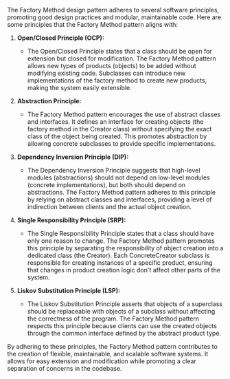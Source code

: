 The Factory Method design pattern adheres to several software principles, promoting good design practices and modular, maintainable code. Here are some principles that the Factory Method pattern aligns with:

1. **Open/Closed Principle (OCP):**
   - The Open/Closed Principle states that a class should be open for extension but closed for modification. The Factory Method pattern allows new types of products (objects) to be added without modifying existing code. Subclasses can introduce new implementations of the factory method to create new products, making the system easily extensible.

2. **Abstraction Principle:**
   - The Factory Method pattern encourages the use of abstract classes and interfaces. It defines an interface for creating objects (the factory method in the Creator class) without specifying the exact class of the object being created. This promotes abstraction by allowing concrete subclasses to provide specific implementations.

3. **Dependency Inversion Principle (DIP):**
   - The Dependency Inversion Principle suggests that high-level modules (abstractions) should not depend on low-level modules (concrete implementations), but both should depend on abstractions. The Factory Method pattern adheres to this principle by relying on abstract classes and interfaces, providing a level of indirection between clients and the actual object creation.

4. **Single Responsibility Principle (SRP):**
   - The Single Responsibility Principle states that a class should have only one reason to change. The Factory Method pattern promotes this principle by separating the responsibility of object creation into a dedicated class (the Creator). Each ConcreteCreator subclass is responsible for creating instances of a specific product, ensuring that changes in product creation logic don't affect other parts of the system.

5. **Liskov Substitution Principle (LSP):**
   - The Liskov Substitution Principle asserts that objects of a superclass should be replaceable with objects of a subclass without affecting the correctness of the program. The Factory Method pattern respects this principle because clients can use the created objects through the common interface defined by the abstract product type.

By adhering to these principles, the Factory Method pattern contributes to the creation of flexible, maintainable, and scalable software systems. It allows for easy extension and modification while promoting a clear separation of concerns in the codebase.